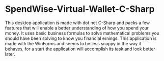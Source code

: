 # SpendWise-Virtual-Wallet-C-Sharp
This desktop application is made with dot net C-Sharp and packs a few features that will enable a better understanding of how you spend your money.
It uses basic business formulas to solve mathematical problems you should have been solving to know you financial ernings.
This application is made with the WinForms and seems to be less snappy in the way it behaves, for a start the application will accomplish its task and look better later.
